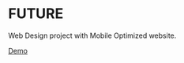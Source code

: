 # FUTURE
Web Design project with Mobile Optimized website. 

[Demo](https://bikashthapa01.github.io/future/)
